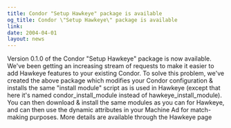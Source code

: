 ```yaml
---
title: Condor "Setup Hawkeye" package is available
og_title: Condor \"Setup Hawkeye\" package is available
link: 
date: 2004-04-01
layout: news
---
```


Version 0.1.0 of the Condor "Setup Hawkeye" package is now available. We've been getting an increasing stream of requests to make it easier to  add Hawkeye features to your existing Condor. To solve this problem, we've created the above package which modifies  your Condor configuration &amp; installs the same "install module" script as is  used in Hawkeye (except that here it's named condor_install_module instead of  hawkeye_install_module).  You can then download &amp; install the same modules as  you can for Hawkeye, and can then use the dynamic attributes in your Machine  Ad for match-making purposes.  More details are available through the Hawkeye page
